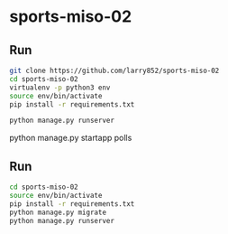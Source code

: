 # sports-miso-02

## Run
```sh
git clone https://github.com/larry852/sports-miso-02
cd sports-miso-02
virtualenv -p python3 env
source env/bin/activate
pip install -r requirements.txt

python manage.py runserver
```
python manage.py startapp polls

## Run
```sh
cd sports-miso-02
source env/bin/activate
pip install -r requirements.txt
python manage.py migrate
python manage.py runserver
```
